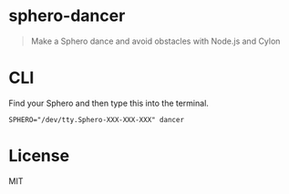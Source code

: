 # sphero-dancer

> Make a Sphero dance and avoid obstacles with Node.js and Cylon

# CLI

Find your Sphero and then type this into the terminal.

```shell
SPHERO="/dev/tty.Sphero-XXX-XXX-XXX" dancer
```

# License

MIT
